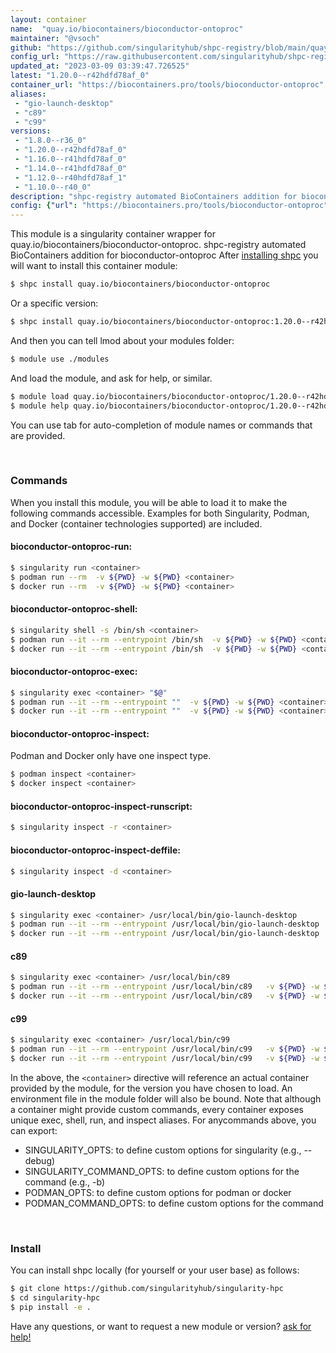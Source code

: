 ```yaml
---
layout: container
name:  "quay.io/biocontainers/bioconductor-ontoproc"
maintainer: "@vsoch"
github: "https://github.com/singularityhub/shpc-registry/blob/main/quay.io/biocontainers/bioconductor-ontoproc/container.yaml"
config_url: "https://raw.githubusercontent.com/singularityhub/shpc-registry/main/quay.io/biocontainers/bioconductor-ontoproc/container.yaml"
updated_at: "2023-03-09 03:39:47.726525"
latest: "1.20.0--r42hdfd78af_0"
container_url: "https://biocontainers.pro/tools/bioconductor-ontoproc"
aliases:
 - "gio-launch-desktop"
 - "c89"
 - "c99"
versions:
 - "1.8.0--r36_0"
 - "1.20.0--r42hdfd78af_0"
 - "1.16.0--r41hdfd78af_0"
 - "1.14.0--r41hdfd78af_0"
 - "1.12.0--r40hdfd78af_1"
 - "1.10.0--r40_0"
description: "shpc-registry automated BioContainers addition for bioconductor-ontoproc"
config: {"url": "https://biocontainers.pro/tools/bioconductor-ontoproc", "maintainer": "@vsoch", "description": "shpc-registry automated BioContainers addition for bioconductor-ontoproc", "latest": {"1.20.0--r42hdfd78af_0": "sha256:7cab9df75b2c05d6301116fae53b2247708727378d424d9f4c66cb6aff7ce8bf"}, "tags": {"1.8.0--r36_0": "sha256:467225143240f58286464f1650b412169543b94fc89b9723314f63cf2ca32181", "1.20.0--r42hdfd78af_0": "sha256:7cab9df75b2c05d6301116fae53b2247708727378d424d9f4c66cb6aff7ce8bf", "1.16.0--r41hdfd78af_0": "sha256:e3b03232c438ca182eb775b0a7e6bc58cbb93736e281d4b8b3636c4e42807eb9", "1.14.0--r41hdfd78af_0": "sha256:001c0a5f52adfe5ef4ecd2d9395cbf01f0245598cee6f319eb3ea1b51e03bb29", "1.12.0--r40hdfd78af_1": "sha256:f9a7e1dda9e417f97ea379d91e7c4c82415b588d5c321a64185daf9f2330c8b3", "1.10.0--r40_0": "sha256:b0dfb0c09c4985cba680a16c862aa21e46c103fe022e8a8b559335f871da0541"}, "docker": "quay.io/biocontainers/bioconductor-ontoproc", "aliases": {"gio-launch-desktop": "/usr/local/bin/gio-launch-desktop", "c89": "/usr/local/bin/c89", "c99": "/usr/local/bin/c99"}}
---
```


This module is a singularity container wrapper for quay.io/biocontainers/bioconductor-ontoproc.
shpc-registry automated BioContainers addition for bioconductor-ontoproc
After [installing shpc](#install) you will want to install this container module:


```bash
$ shpc install quay.io/biocontainers/bioconductor-ontoproc
```

Or a specific version:

```bash
$ shpc install quay.io/biocontainers/bioconductor-ontoproc:1.20.0--r42hdfd78af_0
```

And then you can tell lmod about your modules folder:

```bash
$ module use ./modules
```

And load the module, and ask for help, or similar.

```bash
$ module load quay.io/biocontainers/bioconductor-ontoproc/1.20.0--r42hdfd78af_0
$ module help quay.io/biocontainers/bioconductor-ontoproc/1.20.0--r42hdfd78af_0
```

You can use tab for auto-completion of module names or commands that are provided.

<br>

### Commands

When you install this module, you will be able to load it to make the following commands accessible.
Examples for both Singularity, Podman, and Docker (container technologies supported) are included.

#### bioconductor-ontoproc-run:

```bash
$ singularity run <container>
$ podman run --rm  -v ${PWD} -w ${PWD} <container>
$ docker run --rm  -v ${PWD} -w ${PWD} <container>
```

#### bioconductor-ontoproc-shell:

```bash
$ singularity shell -s /bin/sh <container>
$ podman run --it --rm --entrypoint /bin/sh  -v ${PWD} -w ${PWD} <container>
$ docker run --it --rm --entrypoint /bin/sh  -v ${PWD} -w ${PWD} <container>
```

#### bioconductor-ontoproc-exec:

```bash
$ singularity exec <container> "$@"
$ podman run --it --rm --entrypoint ""  -v ${PWD} -w ${PWD} <container> "$@"
$ docker run --it --rm --entrypoint ""  -v ${PWD} -w ${PWD} <container> "$@"
```

#### bioconductor-ontoproc-inspect:

Podman and Docker only have one inspect type.

```bash
$ podman inspect <container>
$ docker inspect <container>
```

#### bioconductor-ontoproc-inspect-runscript:

```bash
$ singularity inspect -r <container>
```

#### bioconductor-ontoproc-inspect-deffile:

```bash
$ singularity inspect -d <container>
```


#### gio-launch-desktop

```bash
$ singularity exec <container> /usr/local/bin/gio-launch-desktop
$ podman run --it --rm --entrypoint /usr/local/bin/gio-launch-desktop   -v ${PWD} -w ${PWD} <container> -c " $@"
$ docker run --it --rm --entrypoint /usr/local/bin/gio-launch-desktop   -v ${PWD} -w ${PWD} <container> -c " $@"
```


#### c89

```bash
$ singularity exec <container> /usr/local/bin/c89
$ podman run --it --rm --entrypoint /usr/local/bin/c89   -v ${PWD} -w ${PWD} <container> -c " $@"
$ docker run --it --rm --entrypoint /usr/local/bin/c89   -v ${PWD} -w ${PWD} <container> -c " $@"
```


#### c99

```bash
$ singularity exec <container> /usr/local/bin/c99
$ podman run --it --rm --entrypoint /usr/local/bin/c99   -v ${PWD} -w ${PWD} <container> -c " $@"
$ docker run --it --rm --entrypoint /usr/local/bin/c99   -v ${PWD} -w ${PWD} <container> -c " $@"
```



In the above, the `<container>` directive will reference an actual container provided
by the module, for the version you have chosen to load. An environment file in the
module folder will also be bound. Note that although a container
might provide custom commands, every container exposes unique exec, shell, run, and
inspect aliases. For anycommands above, you can export:

 - SINGULARITY_OPTS: to define custom options for singularity (e.g., --debug)
 - SINGULARITY_COMMAND_OPTS: to define custom options for the command (e.g., -b)
 - PODMAN_OPTS: to define custom options for podman or docker
 - PODMAN_COMMAND_OPTS: to define custom options for the command

<br>

### Install

You can install shpc locally (for yourself or your user base) as follows:

```bash
$ git clone https://github.com/singularityhub/singularity-hpc
$ cd singularity-hpc
$ pip install -e .
```

Have any questions, or want to request a new module or version? [ask for help!](https://github.com/singularityhub/singularity-hpc/issues)